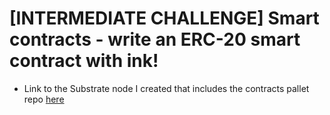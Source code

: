 # [INTERMEDIATE CHALLENGE] Smart contracts - write an ERC-20 smart contract with ink!

* Link to the Substrate node I created that includes the contracts pallet repo [here](https://github.com/developery-nl/polkadot_challenge_substrate_node_contract)

